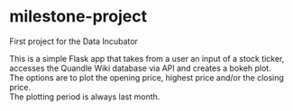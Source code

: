 # milestone-project
First project for the Data Incubator

This is a simple Flask app that takes from a user an input of a stock ticker, accesses the Quandle Wiki database via API 
and creates a bokeh plot.  
The options are to plot the opening price, highest price and/or the closing price.  
The plotting period is always last month.
